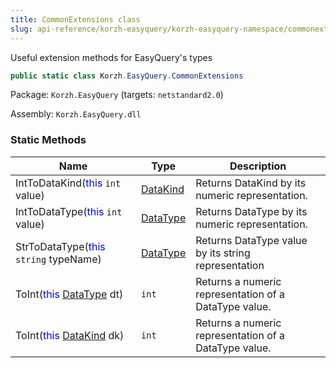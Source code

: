 ```yaml
---
title: CommonExtensions class
slug: api-reference/korzh-easyquery/korzh-easyquery-namespace/commonextensions-class
---
```



Useful extension methods for EasyQuery's types
```csharp
public static class Korzh.EasyQuery.CommonExtensions

```
Package: `Korzh.EasyQuery` (targets: `netstandard2.0`)

Assembly: `Korzh.EasyQuery.dll`

### Static Methods

| Name | Type | Description | 
| --- | --- | --- | 
| IntToDataKind(<span style='color: blue'>this</span> `int` value) | [DataKind](/api-reference/korzh-easyquery/korzh-easyquery-namespace/datakind-enum) | Returns DataKind by its numeric representation. | 
| IntToDataType(<span style='color: blue'>this</span> `int` value) | [DataType](/api-reference/easydata-core/easydata-namespace/datatype-enum) | Returns DataType by its numeric representation. | 
| StrToDataType(<span style='color: blue'>this</span> `string` typeName) | [DataType](/api-reference/easydata-core/easydata-namespace/datatype-enum) | Returns DataType value by its string representation | 
| ToInt(<span style='color: blue'>this</span> [DataType](/api-reference/easydata-core/easydata-namespace/datatype-enum) dt) | `int` | Returns a numeric representation of a DataType value. | 
| ToInt(<span style='color: blue'>this</span> [DataKind](/api-reference/korzh-easyquery/korzh-easyquery-namespace/datakind-enum) dk) | `int` | Returns a numeric representation of a DataType value. |